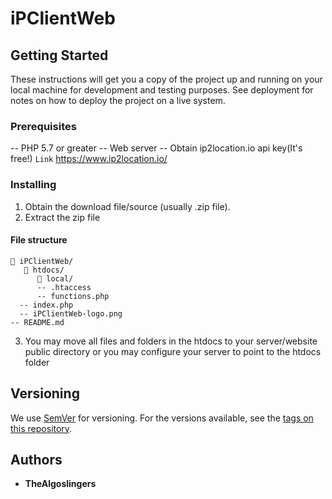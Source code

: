 # iPClientWeb

## Getting Started

These instructions will get you a copy of the project up and running on your local machine for development and testing purposes. See deployment for notes on how to deploy the project on a live system.

### Prerequisites

-- PHP 5.7 or greater
-- Web server
-- Obtain ip2location.io api key(It's free!)
``` Link ``` 
https://www.ip2location.io/

### Installing

1. Obtain the download file/source (usually .zip file).
2. Extract the zip file

#### File structure
    📂 iPClientWeb/
       📂 htdocs/
          📂 local/
          -- .htaccess
          -- functions.php
      -- index.php
      -- iPClientWeb-logo.png
    -- README.md

3. You may move all files and folders in the htdocs to your server/website public directory or you may configure your server to point to the htdocs folder

## Versioning

We use [SemVer](http://semver.org/) for versioning. For the versions available, see the [tags on this repository](https://github.com/your/project/tags). 

## Authors

* **TheAlgoslingers**
